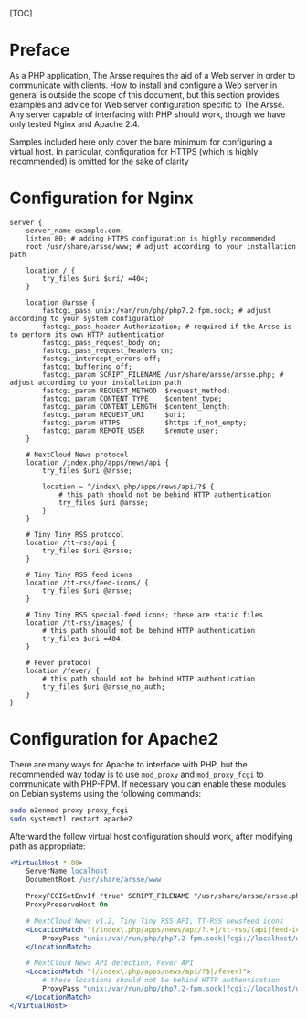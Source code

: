 [TOC]

# Preface

As a PHP application, The Arsse requires the aid of a Web server in order to communicate with clients. How to install and configure a Web server in general is outside the scope of this document, but this section provides examples and advice for Web server configuration specific to The Arsse. Any server capable of interfacing with PHP should work, though we have only tested Nginx and Apache 2.4.

Samples included here only cover the bare minimum for configuring a virtual host. In particular, configuration for HTTPS (which is highly recommended) is omitted for the sake of clarity

# Configuration for Nginx

```nginx
server {
    server_name example.com;
    listen 80; # adding HTTPS configuration is highly recommended
    root /usr/share/arsse/www; # adjust according to your installation path

    location / {
        try_files $uri $uri/ =404;
    }

    location @arsse {
        fastcgi_pass unix:/var/run/php/php7.2-fpm.sock; # adjust according to your system configuration
        fastcgi_pass_header Authorization; # required if the Arsse is to perform its own HTTP authentication
        fastcgi_pass_request_body on;
        fastcgi_pass_request_headers on;
        fastcgi_intercept_errors off;
        fastcgi_buffering off;
        fastcgi_param SCRIPT_FILENAME /usr/share/arsse/arsse.php; # adjust according to your installation path
        fastcgi_param REQUEST_METHOD  $request_method;
        fastcgi_param CONTENT_TYPE    $content_type;
        fastcgi_param CONTENT_LENGTH  $content_length;
        fastcgi_param REQUEST_URI     $uri;
        fastcgi_param HTTPS           $https if_not_empty;
        fastcgi_param REMOTE_USER     $remote_user;
    }

    # NextCloud News protocol
    location /index.php/apps/news/api {
        try_files $uri @arsse;

        location ~ ^/index\.php/apps/news/api/?$ {
            # this path should not be behind HTTP authentication
            try_files $uri @arsse;
        }
    }

    # Tiny Tiny RSS protocol
    location /tt-rss/api {
        try_files $uri @arsse;
    }

    # Tiny Tiny RSS feed icons
    location /tt-rss/feed-icons/ {
        try_files $uri @arsse;
    }

    # Tiny Tiny RSS special-feed icons; these are static files
    location /tt-rss/images/ {
        # this path should not be behind HTTP authentication
        try_files $uri =404;
    }

    # Fever protocol
    location /fever/ {
        # this path should not be behind HTTP authentication
        try_files $uri @arsse_no_auth;
    }
}
```

# Configuration for Apache2

There are many ways for Apache to interface with PHP, but the recommended way today is to use `mod_proxy` and `mod_proxy_fcgi` to communicate with PHP-FPM. If necessary you can enable these modules on Debian systems using the following commands:

```sh
sudo a2enmod proxy proxy_fcgi
sudo systemctl restart apache2
```

Afterward the follow virtual host configuration should work, after modifying path as appropriate:

```apache
<VirtualHost *:80>
    ServerName localhost
    DocumentRoot /usr/share/arsse/www

    ProxyFCGISetEnvIf "true" SCRIPT_FILENAME "/usr/share/arsse/arsse.php"
    ProxyPreserveHost On

    # NextCloud News v1.2, Tiny Tiny RSS API, TT-RSS newsfeed icons
    <LocationMatch "(/index\.php/apps/news/api/?.+|/tt-rss/(api|feed-icons))">
        ProxyPass "unix:/var/run/php/php7.2-fpm.sock|fcgi://localhost/usr/share/arsse"
    </LocationMatch>

    # NextCloud News API detection, Fever API
    <LocationMatch "(/index\.php/apps/news/api/?$|/fever)">
        # these locations should not be behind HTTP authentication
        ProxyPass "unix:/var/run/php/php7.2-fpm.sock|fcgi://localhost/usr/share/arsse"
    </LocationMatch>
</VirtualHost>
```
